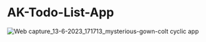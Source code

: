 # AK-Todo-List-App

![Web capture_13-6-2023_171713_mysterious-gown-colt cyclic app](https://github.com/ArkaKarmoker/AK-Todo-List-App/assets/91338507/0ebefb4b-6625-4e52-882d-27ec736fa5e3)
